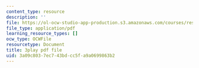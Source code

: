 ```yaml
---
content_type: resource
description: ''
file: https://ol-ocw-studio-app-production.s3.amazonaws.com/courses/res-9-003-brains-minds-and-machines-summer-course-summer-2015/3a09c8037ec743bdcc5fa9a0699863b2_FRoD9TOJxso.pdf
file_type: application/pdf
learning_resource_types: []
ocw_type: OCWFile
resourcetype: Document
title: 3play pdf file
uid: 3a09c803-7ec7-43bd-cc5f-a9a0699863b2
---
```


